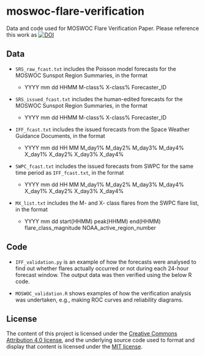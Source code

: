 # moswoc-flare-verification
Data and code used for MOSWOC Flare Verification Paper. Please reference this work as 
[![DOI](https://zenodo.org/badge/83428014.svg)](https://zenodo.org/badge/latestdoi/83428014)

Data
----

* ``SRS_raw_fcast.txt`` includes the Poisson model forecasts for the MOSWOC Sunspot Region Summaries, in the format
  *  YYYY mm dd HHMM M-class% X-class% Forecaster_ID

* ``SRS_issued_fcast.txt`` includes the human-edited forecasts for the MOSWOC Sunspot Region Summaries, in the format
  *  YYYY mm dd HHMM M-class% X-class% Forecaster_ID

* ``IFF_fcast.txt`` includes the issued forecasts from the Space Weather Guidance Documents, in the format
  *  YYYY mm dd HH MM M_day1% M_day2% M_day3% M_day4% X_day1% X_day2% X_day3% X_day4%

* ``SWPC_fcast.txt`` includes the issued forecasts from SWPC for the same time period as ``IFF_fcast.txt``, in the format
  *  YYYY mm dd HH MM M_day1% M_day2% M_day3% M_day4% X_day1% X_day2% X_day3% X_day4%

* ``MX_list.txt`` includes the M- and X- class flares from the SWPC flare list, in the format
  *  YYYY mm dd start(HHMM) peak(HHMM) end(HHMM) flare_class_magnitude NOAA_active_region_number

Code
----

* ``IFF_validation.py`` is an example of how the forecasts were analysed to find out whether flares actually occurred or not during each 24-hour forecast window. The output data was then verified using the below R code.

* ``MOSWOC_validation.R`` shows examples of how the verification analysis was undertaken, e.g., making ROC curves and reliability diagrams.

License
-------

The content of this project is licensed under the [Creative Commons Attribution 4.0 license](https://creativecommons.org/licenses/by/4.0/), and the underlying source code used to format and display that content is licensed under the [MIT license](https://opensource.org/licenses/mit-license.php).


